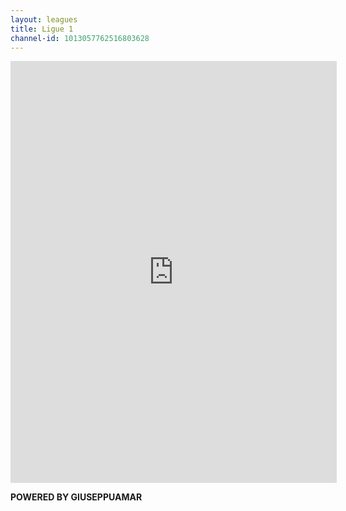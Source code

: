 ```yaml
---
layout: leagues
title: Ligue 1
channel-id: 1013057762516803628
---
```

  
  <iframe height="675" width="522" style="border:none;" src="https://docs.google.com/spreadsheets/d/e/2PACX-1vTSLuzG3yVot7eaAFFN8GdLUKFxSRMm5xxq-KzJGs6sdshS-75q7D30fRu4UjIXLA/pubhtml?gid=392500293&amp;single=true&amp;widget=true&amp;headers=false"></iframe>
    
      
        
          
          
  
  
  
**POWERED BY GIUSEPPUAMAR**
